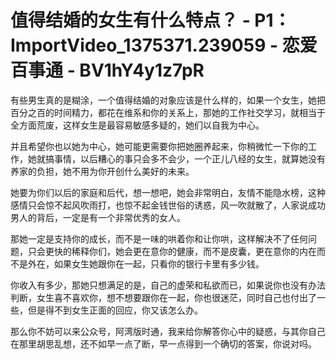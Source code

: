 # 值得结婚的女生有什么特点？ - P1：ImportVideo_1375371.239059 - 恋爱百事通 - BV1hY4y1z7pR

有些男生真的是糊涂，一个值得结婚的对象应该是什么样的，如果一个女生，她把百分之百的时间精力，都花在维系和你的关系上，那她的工作社交学习，就相当于全方面荒废，这样女生是最容易敏感多疑的，她们以自我为中心。

并且希望你也以她为中心，她可能更需要你把她圈养起来，你稍微忙一下你的工作，她就搞事情，以后糟心的事只会多不会少，一个正儿八经的女生，就算她没有养家的负担，她不用为你开创什么美好的未来。

她要为你们以后的家庭和后代，想一想吧，她会非常明白，友情不能隐水榜，这种感情只会惊不起风吹雨打，也惊不起金钱世俗的诱惑，风一吹就散了，人家说成功男人的背后，一定是有一个非常优秀的女人。

那她一定是支持你的成长，而不是一味的哄着你和让你哄，这样解决不了任何问题，只会更快的稀释你们，她会更在意你的健康，而不是皮囊，更在意你的内在而不是外在，如果女生她跟你在一起，只看你的银行卡里有多少钱。

你收入有多少，那她只想满足的是，自己的虚荣和私欲而已，如果说你也没有办法判断，女生喜不喜欢你，想不想要跟你在一起，你也很迷茫，同时自己也付出了一些，但是得不到女生正面的回应，你又该怎么办。

那么你不妨可以来公众号，阿湾版时通，我来给你解答你心中的疑惑，与其你自己在那里胡思乱想，还不如早一点了断，早一点得到一个确切的答案，你说对吗。

